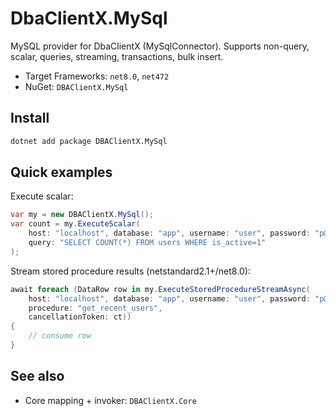 # DbaClientX.MySql

MySQL provider for DbaClientX (MySqlConnector). Supports non-query, scalar, queries, streaming, transactions, bulk insert.

- Target Frameworks: `net8.0`, `net472`
- NuGet: `DBAClientX.MySql`

## Install

```bash
dotnet add package DBAClientX.MySql
```

## Quick examples

Execute scalar:

```csharp
var my = new DBAClientX.MySql();
var count = my.ExecuteScalar(
    host: "localhost", database: "app", username: "user", password: "p@ss",
    query: "SELECT COUNT(*) FROM users WHERE is_active=1"
);
```

Stream stored procedure results (netstandard2.1+/net8.0):

```csharp
await foreach (DataRow row in my.ExecuteStoredProcedureStreamAsync(
    host: "localhost", database: "app", username: "user", password: "p@ss",
    procedure: "get_recent_users",
    cancellationToken: ct))
{
    // consume row
}
```

## See also

- Core mapping + invoker: `DBAClientX.Core`


